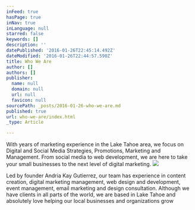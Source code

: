 ```yaml
---
inFeed: true
hasPage: true
inNav: true
inLanguage: null
starred: false
keywords: []
description: ''
datePublished: '2016-01-26T22:45:14.492Z'
dateModified: '2016-01-26T22:44:57.590Z'
title: Who We Are
author: []
authors: []
publisher:
  name: null
  domain: null
  url: null
  favicon: null
sourcePath: _posts/2016-01-26-who-we-are.md
published: true
url: who-we-are/index.html
_type: Article

---
```

With years of marketing experience in the Lake Tahoe area, we focus on Digital and Social Media Strategies, Promotions, Marketing and Management. From social media to web development, we are here to take your small businesses to the next level of digital marketing.
![](https://the-grid-user-content.s3-us-west-2.amazonaws.com/92e7a6e7-354c-4c6d-8133-ce668dd131a7.jpg)

Led by founder Andria Kay Gutierrez, our team has experience in content creation, digital marketing management, web design and development, event management, email marketing and design consultation. Although we have clients in all parts of the world, we are based in Lake Tahoe and absolutely love helping our local businesses and organizations grow